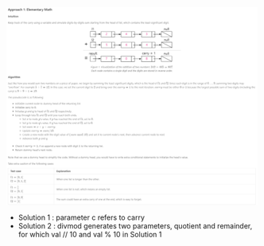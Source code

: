 ![node](/image/node.png)

- Solution 1 : parameter c refers to carry
- Solution 2 : divmod generates two parameters, quotient and remainder, 
<br/> for which val // 10 and val % 10 in Solution 1